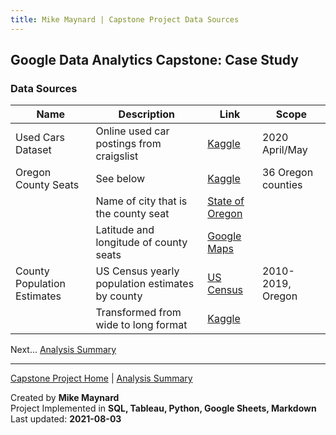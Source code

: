 ```yaml
---
title: Mike Maynard | Capstone Project Data Sources
---
```

## Google Data Analytics Capstone:  Case Study

### Data Sources

| Name | Description | Link | Scope |
| ---- | ----------- | --- | ----- |
| Used Cars Dataset | Online used car postings from craigslist | [Kaggle](https://www.kaggle.com/austinreese/craigslist-carstrucks-data) | 2020 April/May |
| Oregon County Seats | See below                              | [Kaggle](https://www.kaggle.com/bibliodatos/oregon-county-seats/) | 36 Oregon counties   |
|                     | Name of city that is the county seat   | [State of Oregon](https://www.kaggle.com/bibliodatos/oregon-county-seats/) |             |
|                     | Latitude and longitude of county seats | [Google Maps](https://maps.google.com/) |                                                |
| County Population Estimates | US Census yearly population estimates by county | [US Census](Https://www.census.gov/data/datasets/time-series/demo/popest/2010s-counties-total.html) | 2010-2019, Oregon |
|                     | Transformed from wide to long format | [Kaggle](https://www.kaggle.com/bibliodatos/oregon-estimated-population-by-county/) |  |




Next... [Analysis Summary](summary.html)




---
[Capstone Project Home](./) | [Analysis Summary](summary.html)

Created by **Mike Maynard**<BR>
Project Implemented in **SQL, Tableau, Python, Google Sheets, Markdown**<BR>
Last updated:  **2021-08-03**
